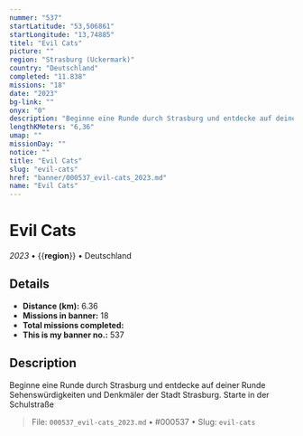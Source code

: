 ```yaml
---
nummer: "537"
startLatitude: "53,506861"
startLongitude: "13,74885"
titel: "Evil Cats"
picture: ""
region: "Strasburg (Uckermark)"
country: "Deutschland"
completed: "11.838"
missions: "18"
date: "2023"
bg-link: ""
onyx: "0"
description: "Beginne eine Runde durch Strasburg und entdecke auf deiner Runde Sehenswürdigkeiten und Denkmäler der Stadt Strasburg. Starte in der Schulstraße"
lengthKMeters: "6,36"
umap: ""
missionDay: ""
notice: ""
title: "Evil Cats"
slug: "evil-cats"
href: "banner/000537_evil-cats_2023.md"
name: "Evil Cats"
---
```

# Evil Cats

*2023* • {{__region__}} • Deutschland





## Details
- **Distance (km):** 6.36
- **Missions in banner:** 18
- **Total missions completed:** 
- **This is my banner no.:** 537



## Description
Beginne eine Runde durch Strasburg und entdecke auf deiner Runde Sehenswürdigkeiten und Denkmäler der Stadt Strasburg. Starte in der Schulstraße




> File: `000537_evil-cats_2023.md` • #000537 • Slug: `evil-cats`
